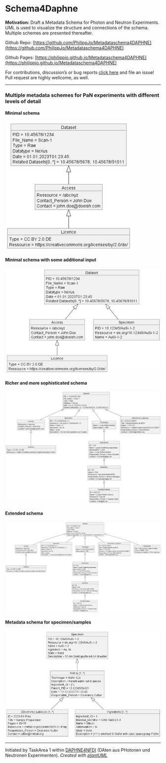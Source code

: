 # Schema4Daphne
**Motivation:**
Draft a Metadata Schema for Photon and Neutron Experiments. UML is used to visualize the structure and connections of the schema. Multiple schemes are presented thereafter. 

Github Repo: [https://github.com/PhilippJo/Metadataschema4DAPHNE](https://github.com/PhilippJo/Metadataschema4DAPHNE)

Github Pages: [https://philippjo.github.io/Metadataschema4DAPHNE](https://philippjo.github.io/Metadataschema4DAPHNE)

For contributions, discussion’s or bug reports [click here](https://github.com/PhilippJo/Metadataschema4DAPHNE/issues/new/choose) and file an issue! Pull request are highly wellcome, as well.  

---
### Multiple metadata schemes for PaN experiments with different levels of detail
#### Minimal schema
![minimal schema missing](classDiagram_lvl1_minimalMetadata.png "minimal")
#### Minimal schema with some additional input
![miniPlus schema missing](classDiagram_lvl2_minimalPlusMetadata.png "miniPlus")
#### Richer and more sophisticated schema
![richer schema missing](classDiagram_lvl3_richerMetadata.png "richer")
#### Extended schema
![extended schema missing](classDiagram_lvl4_extendedMetadata.png "extended")
#### Metadata schema for specimen/samples 
![sample schema missing](classDiagram_sampleMetadata.png "sample")

---
Initiated by TaskArea 1 within [DAPHNE4NFDI](https://www.daphne4nfdi.de/) (DAten aus PHotonen und Neutronen Experimenten). 
*Created with [plantUML](https://plantuml.com/)*
